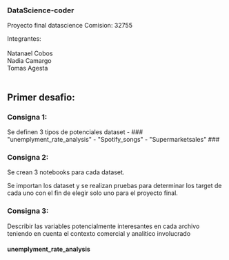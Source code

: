 ### DataScience-coder

Proyecto final datascience
Comision: 32755

Integrantes: <br>
<br>
            Natanael Cobos <br>
            Nadia Camargo <br>
            Tomas Agesta <br>
            <br>

## Primer desafio:  <br>

### Consigna 1:

Se definen 3 tipos de potenciales dataset - ### "unemplyment_rate_analysis" - "Spotify_songs" - "Supermarketsales" ### <br>
### Consigna 2: <br>

Se crean 3 notebooks para cada dataset. <br>

Se importan los dataset y se realizan pruebas para determinar los target de cada uno con el fin de elegir solo uno para el proyecto final.<br>

### Consigna 3: <br>

Describir las variables potencialmente interesantes en cada archivo teniendo en cuenta el contexto comercial y analitico involucrado <br>

#### unemplyment_rate_analysis<br>
